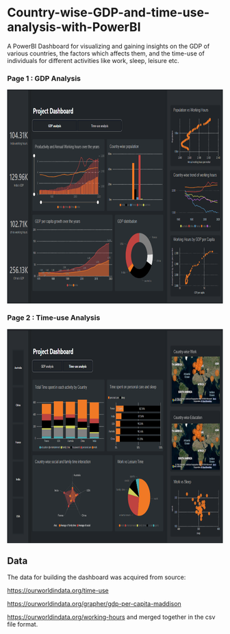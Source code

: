 # Country-wise-GDP-and-time-use-analysis-with-PowerBI

A PowerBI Dashboard for visualizing and gaining insights on the GDP of various countries, the factors which affects them, and the time-use of individuals for different activities like work, sleep, leisure etc. 

### Page 1 : GDP Analysis
<p align='center'><a href=https://github.com/Harsh-Ratna/Country-wise-GDP-and-time-use-analysis-with-PowerBI/blob/main/dashboard%20images/powerBI%20Dashboard_screenshot_1.png" target="blank"><img align="center" src="https://github.com/Harsh-Ratna/Country-wise-GDP-and-time-use-analysis-with-PowerBI/blob/main/dashboard%20images/powerBI%20Dashboard_screenshot_1.png" height="500" /></a></p>

### Page 2 : Time-use Analysis
<p align='center'><a href="https://github.com/Harsh-Ratna/Country-wise-GDP-and-time-use-analysis-with-PowerBI/blob/main/dashboard%20images/powerbi%20dashboard%20screenshot_2.png" target="blank"><img align="center" src="https://github.com/Harsh-Ratna/Country-wise-GDP-and-time-use-analysis-with-PowerBI/blob/main/dashboard%20images/powerbi%20dashboard%20screenshot_2.png" height="500" /></a></p>

## Data

The data for building the dashboard was acquired from source: 

https://ourworldindata.org/time-use

https://ourworldindata.org/grapher/gdp-per-capita-maddison

https://ourworldindata.org/working-hours 
and merged together in the csv file format. 
